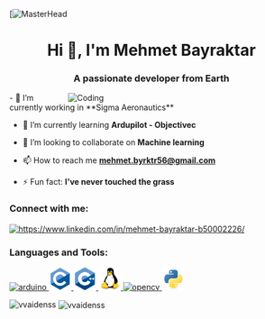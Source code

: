 [![MasterHead](https://media0.giphy.com/media/BPJmthQ3YRwD6QqcVD/giphy.gif?cid=ecf05e47pz00u6ssl8q6zu6bkrlqze6c65akuxajkiiy5v3r&ep=v1_gifs_search&rid=giphy.gif&ct=g)

<h1 align="center">Hi 👋, I'm Mehmet Bayraktar</h1>
<h3 align="center">A passionate developer from Earth</h3>
<img align="right" alt="Coding" width="400" src="https://media2.giphy.com/media/PtdOBG0BD9Vvi/giphy.gif?cid=ecf05e47lapq6uhpkgxxdcum4xscrqc31fcd90uaf9w2z204&ep=v1_gifs_search&rid=giphy.gif&ct=g">
- 🔭 I’m currently working in **Sigma Aeronautics**

- 🌱 I’m currently learning **Ardupilot - Objectivec**

- 👯 I’m looking to collaborate on **Machine learning**

- 📫 How to reach me **mehmet.byrktr56@gmail.com**

- ⚡ Fun fact: **I've never touched the grass**

<h3 align="left">Connect with me:</h3>
<p align="left">
<a href="https://linkedin.com/in/https://www.linkedin.com/in/mehmet-bayraktar-b50002226/" target="blank"><img align="center" src="https://raw.githubusercontent.com/rahuldkjain/github-profile-readme-generator/master/src/images/icons/Social/linked-in-alt.svg" alt="https://www.linkedin.com/in/mehmet-bayraktar-b50002226/" height="30" width="40" /></a>
</p>

<h3 align="left">Languages and Tools:</h3>
<p align="left"> <a href="https://www.arduino.cc/" target="_blank" rel="noreferrer"> <img src="https://cdn.worldvectorlogo.com/logos/arduino-1.svg" alt="arduino" width="40" height="40"/> </a> <a href="https://www.cprogramming.com/" target="_blank" rel="noreferrer"> <img src="https://raw.githubusercontent.com/devicons/devicon/master/icons/c/c-original.svg" alt="c" width="40" height="40"/> </a> <a href="https://www.w3schools.com/cpp/" target="_blank" rel="noreferrer"> <img src="https://raw.githubusercontent.com/devicons/devicon/master/icons/cplusplus/cplusplus-original.svg" alt="cplusplus" width="40" height="40"/> </a> <a href="https://www.linux.org/" target="_blank" rel="noreferrer"> <img src="https://raw.githubusercontent.com/devicons/devicon/master/icons/linux/linux-original.svg" alt="linux" width="40" height="40"/> </a> <a href="https://opencv.org/" target="_blank" rel="noreferrer"> <img src="https://www.vectorlogo.zone/logos/opencv/opencv-icon.svg" alt="opencv" width="40" height="40"/> </a> <a href="https://www.python.org" target="_blank" rel="noreferrer"> <img src="https://raw.githubusercontent.com/devicons/devicon/master/icons/python/python-original.svg" alt="python" width="40" height="40"/> </a> </p>

<p><img align="left" src="https://github-readme-stats.vercel.app/api/top-langs?username=vvaidenss&show_icons=true&locale=en&layout=compact" alt="vvaidenss" /></p>

<p>&nbsp;<img align="center" src="https://github-readme-stats.vercel.app/api?username=vvaidenss&show_icons=true&locale=en" alt="vvaidenss" /></p>
